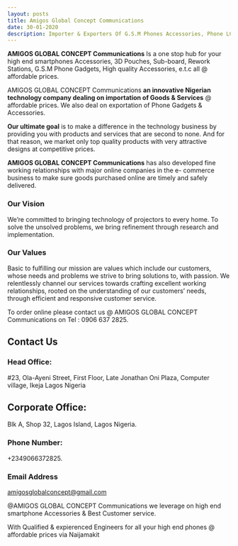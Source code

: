 ```yaml
---
layout: posts
title: Amigos Global Concept Communications
date: 30-01-2020
description: Importer & Exporters Of G.S.M Phones Accessories, Phone LCD Screens, Power Flex, SmartPhone Gadgets & General Merchants (Wholesale & Retails).
---
```


**AMIGOS GLOBAL CONCEPT Communications** Is a one stop hub for your high end smartphones Accessories, 3D Pouches, Sub-board, Rework Stations, G.S.M Phone Gadgets, High quality Accessories, e.t.c all @ affordable prices.

AMIGOS GLOBAL CONCEPT Communications **an innovative Nigerian technology company dealing on importation of Goods & Services** @ affordable prices. We also deal on exportation of Phone Gadgets & Accessories.

**Our ultimate goal** is to make a difference in the technology business by providing you with products and services that are second to none. And for that reason, we market only top quality products with very attractive designs at competitive prices.

**AMIGOS GLOBAL CONCEPT Communications** has also developed fine working relationships with major online companies in the e- commerce business to make sure goods purchased online are timely and safely delivered.

### Our Vision

We’re committed to bringing technology of projectors to every home. To
solve the unsolved problems, we bring refinement through research and
implementation.

### Our Values

Basic to fulfilling our mission are values which include our customers, whose needs and problems we strive to bring solutions to, with passion. We relentlessly channel our services towards crafting excellent working relationships, rooted on the understanding of our customers’ needs, through efficient and responsive customer service.

To order online please contact us @ AMIGOS GLOBAL CONCEPT Communications on Tel : 0906 637 2825.

## Contact Us

### Head Office:

#23, Ola-Ayeni Street, First Floor, Late Jonathan Oni Plaza, Computer village, Ikeja Lagos Nigeria

## Corporate Office:

Blk A, Shop 32, Lagos Island, Lagos Nigeria.

### Phone Number:

+2349066372825.

### Email Address

amigosglobalconcept@gmail.com

@AMIGOS GLOBAL CONCEPT Communications we leverage on high end smartphone Accessories & Best Customer service.

With Qualified & expierenced Engineers for all your high end phones @ affordable prices via Naijamakit
